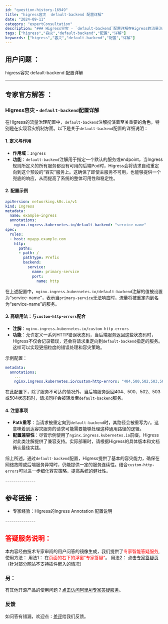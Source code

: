 ```yaml
---
id: "question-history-16949"
title: "higress容灾  default-backend 配置详解"
date: "2024-09-11"
category: "expertConsultation"
description: "### Higress容灾 - `default-backend`配置详解在Higress的流量治理配置中，`default-backend`注解扮演着至关重要的角色，特别是在实现容灾机制方面。以下是关于`default-backend`配置的详细说明：#### 1. 定义与作用- **作用域**："
tags: ["higress","容灾","default-backend","配置","详解"]
keywords: ["higress","容灾","default-backend","配置","详解"]
---
```


## 用户问题 ： 
 higress容灾  default-backend 配置详解  

---------------
## 专家官方解答 ：

### Higress容灾 - `default-backend`配置详解

在Higress的流量治理配置中，`default-backend`注解扮演着至关重要的角色，特别是在实现容灾机制方面。以下是关于`default-backend`配置的详细说明：

#### 1. 定义与作用
- **作用域**：`Ingress`
- **功能**：`default-backend`注解用于指定一个默认的服务或endpoint，当Ingress规则所定义的所有服务都没有可用的后端Pod时，Higress会将请求自动重定向到这个预设的“容灾”服务上。这确保了即使主服务不可用，也能够提供一个兜底的响应，从而提高了系统的整体可用性和稳定性。

#### 2. 配置示例
```yaml
apiVersion: networking.k8s.io/v1
kind: Ingress
metadata:
  name: example-ingress
  annotations:
    nginx.ingress.kubernetes.io/default-backend: "service-name"
spec:
  rules:
  - host: myapp.example.com
    http:
      paths:
      - path: /
        pathType: Prefix
        backend:
          service:
            name: primary-service
            port:
              name: http
```
在上述配置中，`nginx.ingress.kubernetes.io/default-backend`注解的值被设置为“service-name”，表示当`primary-service`无法响应时，流量将被重定向到名为“service-name”的服务。

#### 3. 高级用法：与`custom-http-errors`配合
- **注解**：`nginx.ingress.kubernetes.io/custom-http-errors`
- **功能**：允许定义一系列HTTP错误状态码，当后端服务返回这些状态码时，Higress不仅会记录错误，还会将请求重定向到`default-backend`指定的服务。这样可以实现更细粒度的错误处理和容灾策略。

示例配置：
```yaml
metadata:
  annotations:
    ...
    nginx.ingress.kubernetes.io/custom-http-errors: "404,500,502,503,504"
```
在此配置下，除了服务不可达的情况外，当后端服务返回404、500、502、503或504状态码时，请求同样会被转发至`default-backend`服务。

#### 4. 注意事项
- **Path重写**：当请求被重定向到`default-backend`时，其路径会被重写为`/`。这意味着到达容灾服务的请求可能需要能够处理这种通用路径的逻辑。
- **配置兼容性**：尽管示例使用了`nginx.ingress.kubernetes.io`前缀，Higress对此类注解提供了兼容支持。实际部署时，请根据Higress的具体版本和文档确认最佳实践。

综上所述，通过`default-backend`配置，Higress提供了基本的容灾能力，确保在网络故障或后端服务异常时，仍能提供一定的服务连续性。结合`custom-http-errors`可以进一步细化容灾策略，提高系统的健壮性。


<font color="#949494">---------------</font> 


## 参考链接 ：

* 专家经验：Higress的Ingress Annotation 配置说明 


 <font color="#949494">---------------</font> 
 


## <font color="#FF0000">答疑服务说明：</font> 

本内容经由技术专家审阅的用户问答的镜像生成，我们提供了<font color="#FF0000">专家智能答疑服务</font>,使用方法：
用法1： 在<font color="#FF0000">页面的右下的浮窗”专家答疑“</font>。
用法2： 点击[专家答疑页](https://answer.opensource.alibaba.com/docs/intro)（针对部分网站不支持插件嵌入的情况）
### 另：


有其他开源产品的使用问题？[点击访问阿里AI专家答疑服务](https://answer.opensource.alibaba.com/docs/intro)。
### 反馈
如问答有错漏，欢迎点：[差评](https://ai.nacos.io/user/feedbackByEnhancerGradePOJOID?enhancerGradePOJOId=16956)给我们反馈。
